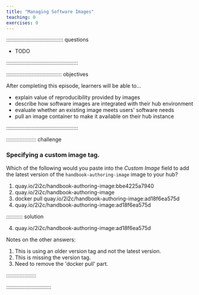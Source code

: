 ```yaml
---
title: "Managing Software Images"
teaching: 0
exercises: 0
---
```


:::::::::::::::::::::::::::::::::::::: questions 

- TODO

::::::::::::::::::::::::::::::::::::::::::::::::

::::::::::::::::::::::::::::::::::::: objectives

After completing this episode, learners will be able to...

- explain value of reproducibility provided by images
- describe how software images are integrated with their hub environment
- evaluate whether an existing image meets users' software needs
- pull an image container to make it available on their hub instance

::::::::::::::::::::::::::::::::::::::::::::::::

:::::::::::::::::::: challenge

### Specifying a custom image tag.

Which of the following would you paste into the _Custom Image_ field to add the latest version of the `handbook-authoring-image` image to your hub?

1. quay.io/2i2c/handbook-authoring-image:bbe4225a7940
1. quay.io/2i2c/handbook-authoring-image
1. docker pull quay.io/2i2c/handbook-authoring-image:ad18f6ea575d
1. quay.io/2i2c/handbook-authoring-image:ad18f6ea575d


::::::::::: solution

4. quay.io/2i2c/handbook-authoring-image:ad18f6ea575d

Notes on the other answers:

1. This is using an older version tag and not the latest version.
2. This is missing the version tag.
3. Need to remove the 'docker pull' part.


::::::::::::::::::::

::::::::::::::::::::::::::::::


